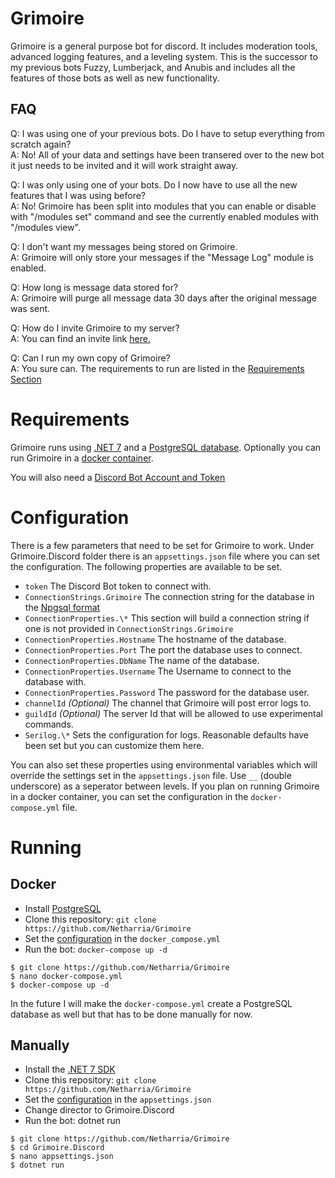 # Grimoire

Grimoire is a general purpose bot for discord. It includes moderation tools, advanced logging features, and a leveling system. This is the successor to my previous bots Fuzzy, Lumberjack, and Anubis and includes all the features of those bots as well as new functionality.

## FAQ
Q: I was using one of your previous bots. Do I have to setup everything from scratch again?  
A: No! All of your data and settings have been transered over to the new bot it just needs to be invited and it will work straight away.

Q: I was only using one of your bots. Do I now have to use all the new features that I was using before?  
A: No! Grimoire has been split into modules that you can enable or disable with "/modules set" command and see the currently enabled modules with "/modules view".

Q: I don't want my messages being stored on Grimoire.  
A: Grimoire will only store your messages if the "Message Log" module is enabled. 

Q: How long is message data stored for?  
A: Grimoire will purge all message data 30 days after the original message was sent.

Q: How do I invite Grimoire to my server?  
A: You can find an invite link [here.](https://discord.com/api/oauth2/authorize?client_id=885624963866959963&permissions=1512197975231&scope=bot%20applications.commands)

Q: Can I run my own copy of Grimoire?  
A: You sure can. The requirements to run are listed in the [Requirements Section](#Requirements)

# Requirements

Grimoire runs using [.NET 7](https://dotnet.microsoft.com/en-us/download/dotnet/7.0) and a [PostgreSQL database](https://www.postgresql.org/download/). Optionally you can run Grimoire in a [docker container](https://www.docker.com/get-started/).

You will also need a [Discord Bot Account and Token](https://discord.com/developers/docs/getting-started)


# Configuration

There is a few parameters that need to be set for Grimoire to work. Under Grimoire.Discord folder there is an `appsettings.json` file where you can set the configuration. The following properties are available to be set.

* `token` The Discord Bot token to connect with.
* `ConnectionStrings.Grimoire` The connection string for the database in the [Npgsql format](https://www.npgsql.org/doc/connection-string-parameters.html)
* `ConnectionProperties.\*` This section will build a connection string if one is not provided in `ConnectionStrings.Grimoire`
* `ConnectionProperties.Hostname` The hostname of the database.
* `ConnectionProperties.Port` The port the database uses to connect.
* `ConnectionProperties.DbName` The name of the database.
* `ConnectionProperties.Username` The Username to connect to the database with.
* `ConnectionProperties.Password` The password for the database user.
* `channelId` *(Optional)* The channel that Grimoire will post error logs to.
* `guildId` *(Optional)* The server Id that will be allowed to use experimental commands.
* `Serilog.\*` Sets the configuration for logs. Reasonable defaults have been set but you can customize them here.

You can also set these properties using environmental variables which will override the settings set in the `appsettings.json` file. Use `__` (double underscore) as a seperator between levels. If you plan on running Grimoire in a docker container, you can set the configuration in the `docker-compose.yml` file.

# Running

## Docker

* Install [PostgreSQL](https://www.postgresql.org/download/)
* Clone this repository: `git clone https://github.com/Netharria/Grimoire`
* Set the [configuration](#configuration) in the `docker_compose.yml`
* Run the bot: `docker-compose up -d`

```
$ git clone https://github.com/Netharria/Grimoire
$ nano docker-compose.yml
$ docker-compose up -d
```

In the future I will make the `docker-compose.yml` create a PostgreSQL database as well but that has to be done manually for now.

## Manually

* Install the [.NET 7 SDK](https://dotnet.microsoft.com/en-us/download/dotnet/7.0)
* Clone this repository: `git clone https://github.com/Netharria/Grimoire`
* Set the [configuration](#configuration) in the `appsettings.json`
* Change director to Grimoire.Discord
* Run the bot: dotnet run

```
$ git clone https://github.com/Netharria/Grimoire
$ cd Grimoire.Discord
$ nano appsettings.json
$ dotnet run
```